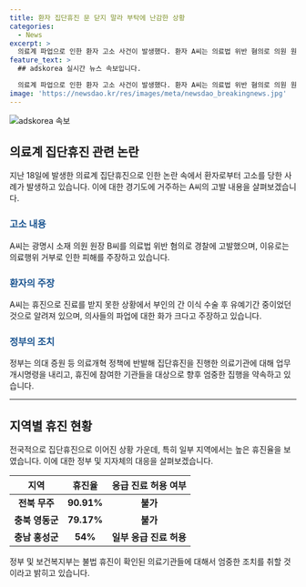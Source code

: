 ```yaml
---
title: 환자 집단휴진 문 닫지 말라 부탁에 난감한 상황
categories:
  - News
excerpt: >
  의료계 파업으로 인한 환자 고소 사건이 발생했다. 환자 A씨는 의료법 위반 혐의로 의원 원장 B씨를 경찰에 고소했는데, 이는 휴진으로 진료를 받지 못해 화가 났기 때문이다. 의협의 집단휴진에 대한 정부의 업무개시명령과 관련하여 휴진율이 높은 지역에 대한 행정처분이 예정되어 있으며, 보건복지부는 불법 휴진에 엄중히 대응할 것이라 밝혔다.
feature_text: >
  ## adskorea 실시간 뉴스 속보입니다.

  의료계 파업으로 인한 환자 고소 사건이 발생했다. 환자 A씨는 의료법 위반 혐의로 의원 원장 B씨를 경찰에 고소했는데, 이는 휴진으로 진료를 받지 못해 화가 났기 때문이다. 의협의 집단휴진에 대한 정부의 업무개시명령과 관련하여 휴진율이 높은 지역에 대한 행정처분이 예정되어 있으며, 보건복지부는 불법 휴진에 엄중히 대응할 것이라 밝혔다.
image: 'https://newsdao.kr/res/images/meta/newsdao_breakingnews.jpg'
---
```


<p><img src="https://newsdao.kr/res/images/meta/newsdao_breakingnews.jpg" alt="adskorea 속보" /></p>

<h2 data-ke-size="size26">의료계 집단휴진 관련 논란</h2>

<p data-ke-size="size16">지난 18일에 발생한 의료계 집단휴진으로 인한 논란 속에서 환자로부터 고소를 당한 사례가 발생하고 있습니다. 이에 대한 경기도에 거주하는 A씨의 고발 내용을 살펴보겠습니다.</p>

<h3><b><span style="color: #1a5490;">고소 내용</span></b></h3>

<p data-ke-size="size16">A씨는 광명시 소재 의원 원장 B씨를 의료법 위반 혐의로 경찰에 고발했으며, 이유로는 의료행위 거부로 인한 피해를 주장하고 있습니다.</p>

<h3><b><span style="color: #1a5490;">환자의 주장</span></b></h3>

<p data-ke-size="size16">A씨는 휴진으로 진료를 받지 못한 상황에서 부인의 간 이식 수술 후 유예기간 중이었던 것으로 알려져 있으며, 의사들의 파업에 대한 화가 크다고 주장하고 있습니다.</p>

<h3><b><span style="color: #1a5490;">정부의 조치</span></b></h3>

<p data-ke-size="size16">정부는 의대 증원 등 의료개혁 정책에 반발해 집단휴진을 진행한 의료기관에 대해 업무개시명령을 내리고, 휴진에 참여한 기관들을 대상으로 향후 엄중한 집행을 약속하고 있습니다.</p>

<hr>

<h2 data-ke-size="size26">지역별 휴진 현황</h2>

<p data-ke-size="size16">전국적으로 집단휴진으로 이어진 상황 가운데, 특히 일부 지역에서는 높은 휴진율을 보였습니다. 이에 대한 정부 및 지자체의 대응을 살펴보겠습니다.</p>

<table>
<thead>
<tr>
<th>지역</th>
<th>휴진율</th>
<th>응급 진료 허용 여부</th>
</tr>
</thead>
<tbody>
<tr>
<td style="text-align: center; height: 17px;"><b>전북 무주</b></td>
<td style="text-align: center; height: 17px;"><b>90.91%</b></td>
<td style="text-align: center; height: 17px;"><b>불가</b></td>
</tr>
<tr>
<td style="text-align: center; height: 17px;"><b>충북 영동군</b></td>
<td style="text-align: center; height: 17px;"><b>79.17%</b></td>
<td style="text-align: center; height: 17px;"><b>불가</b></td>
</tr>
<tr>
<td style="text-align: center; height: 17px;"><b>충남 홍성군</b></td>
<td style="text-align: center; height: 17px;"><b>54%</b></td>
<td style="text-align: center; height: 17px;"><b>일부 응급 진료 허용</b></td>
</tr>
</tbody>
</table>

<p data-ke-size="size16">정부 및 보건복지부는 불법 휴진이 확인된 의료기관들에 대해서 엄중한 조치를 취할 것이라고 밝히고 있습니다.</p>


